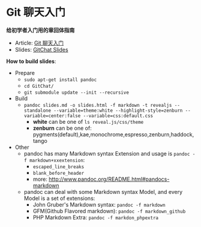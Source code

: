 # Git 聊天入门

**给初学者入门用的章回体指南**

* Article: [Git 聊天入门](http://wkevin.github.io/GitChat/gitchat.html)
* Slides: [GitChat Slides](http://wkevin.github.io/GitChat/slides.html)

**How to build slides**:

* Prepare
    - `sudo apt-get install pandoc`
    - `cd GitChat/`
    - `git submodule update --init --recursive`
* Build
    - `pandoc slides.md -o slides.html -f markdown -t revealjs --standalone --variable=theme:white --highlight-style=zenburn --variable=center:false --variable=css:default.css`
        + **white** can be one of `ls reveal.js/css/theme`
        + **zenburn** can be one of: pygments(default),kae,monochrome,espresso,zenburn,haddock,tango
* Other
    - pandoc has many Markdown syntax Extension and usage is `pandoc -f markdown+xxextension`:
        + `escaped_line_breaks`
        + `blank_before_header`
        + more: http://www.pandoc.org/README.html#pandocs-markdown
    - pandoc can deal with some Markdown syntax Model, and every Model is a set of extensions:
        - John Gruber's Markdown syntax: `pandoc -f markdown`
        - GFM(Github Flavored markdown): `pandoc -f markdown_github`
        - PHP Markdown Extra: `pandoc -f markdon_phpextra`
